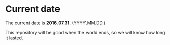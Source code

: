 # Current date

The current date is **2016.07.31.** (YYYY.MM.DD.)

This repository will be good when the world ends, so we will know how long it lasted.